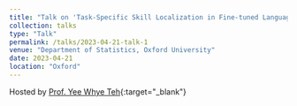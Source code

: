 ```yaml
---
title: "Talk on 'Task-Specific Skill Localization in Fine-tuned Language Models'"
collection: talks
type: "Talk"
permalink: /talks/2023-04-21-talk-1
venue: "Department of Statistics, Oxford University"
date: 2023-04-21
location: "Oxford"
---
```


Hosted by [Prof. Yee Whye Teh](https://www.stats.ox.ac.uk/~teh/){:target="_blank"}

